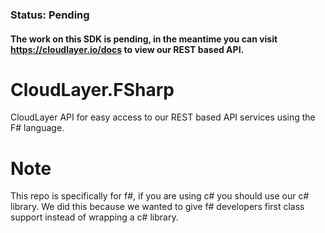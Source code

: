 ### Status: Pending
#### The work on this SDK is pending, in the meantime you can visit https://cloudlayer.io/docs to view our REST based API.

# CloudLayer.FSharp
CloudLayer API for easy access to our REST based API services using the F# language.

# Note
This repo is specifically for f#, if you are using c# you should use our c# library. We did this because we wanted to give f# developers first class support instead of wrapping a c# library.